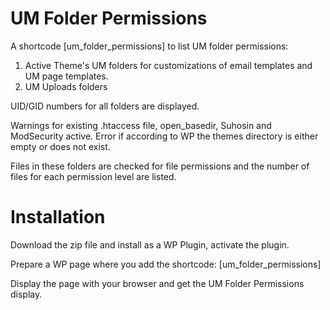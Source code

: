 # UM Folder Permissions

A shortcode [um_folder_permissions] to list UM folder permissions:
1. Active Theme's UM folders for customizations of email templates and UM page templates.
2. UM Uploads folders

UID/GID numbers for all folders are displayed.

Warnings for existing .htaccess file, open_basedir, Suhosin and ModSecurity active.
Error if according to WP the themes directory is either empty or does not exist.

Files in these folders are checked for file permissions and the number of files for each permission level are listed.

# Installation
Download the zip file and install as a WP Plugin, activate the plugin.

Prepare a WP page where you add the shortcode: [um_folder_permissions]

Display the page with your browser and get the UM Folder Permissions display.
